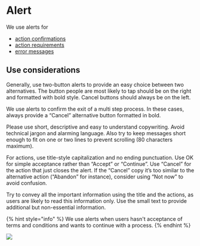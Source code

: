 # Alert

We use alerts for

* [action confirmations](../../feedback-scenarios/action-confirmation.md)
* [action requirements](../../feedback-scenarios/action-requirement.md)
* [error messages](../../feedback-scenarios/error-scenario.md)

## Use considerations

Generally, use two-button alerts to provide an easy choice between two alternatives. The button people are most likely to tap should be on the right and formatted with bold style. Cancel buttons should always be on the left. 

We use alerts to confirm the exit of a multi step process. In these cases, always provide a “Cancel” alternative button formatted in bold.

Please use short, descriptive and easy to understand copywriting. Avoid technical jargon and alarming language. Also try to keep messages short enough to fit on one or two lines to prevent scrolling \(80 characters maximum\). 

For actions, use title-style capitalization and no ending punctuation. Use OK for simple acceptance rather than “Accept” or “Continue”. Use “Cancel” for the action that just closes the alert. If the “Cancel” copy it’s too similar to the alternative action \(“Abandon” for instance\), consider using “Not now” to avoid confusion. 

Try to convey all the important information using the title and the actions, as users are likely to read this information only. Use the small text to provide additional but non-essential information.

{% hint style="info" %}
We use alerts when users hasn't acceptance of terms and conditions and wants to continue with a process.
{% endhint %}

![](../../img/ios_alert.jpg)





